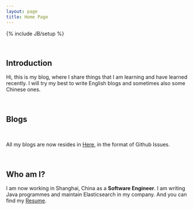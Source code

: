 ```yaml
---
layout: page
title: Home Page
---
```

{% include JB/setup %}

&nbsp;

## Introduction

Hi, this is my blog, where I share things that I am learning and have learned recently. I will try my best to write English blogs and sometimes also some Chinese ones.


&nbsp;&nbsp;&nbsp;

## Blogs
&nbsp;&nbsp;

All my blogs are now resides in [Here](https://github.com/LiangShang/liangshang.github.com/issues), in the format of Github Issues.




&nbsp;&nbsp;

## Who am I?

I am now working in Shanghai, China as a **Software Engineer**. I am writing Java programmes and maintain Elasticsearch in my company. And you can find my [Resume](https://github.com/LiangShang/C.V./blob/master/Liang's%20CV.pdf?raw=true).


